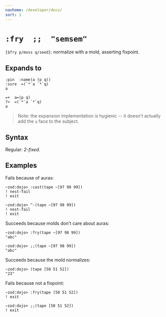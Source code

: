 ```yaml
---
navhome: /developer/docs/
sort: 1
---
```


# `:fry  ;;  "semsem"`

`{$fry p/moss q/seed}`: normalize with a mold, asserting fixpoint.

## Expands to

```
:pin  :name(a (p q))
:sure  =(`*`a `*`q)
a
```

```
=+  a=(p q)
?>  =(`*`a `*`q)
a
```

> Note: the expansion implementation is hygienic -- it doesn't actually add the
> `a` face to the subject.

## Syntax

Regular: *2-fixed*.

## Examples

Fails because of auras:

```
~zod:dojo> :cast(tape ~[97 98 99])
! nest-fail
! exit
```

```
~zod:dojo> ^-(tape ~[97 98 99])
! nest-fail
! exit
```

Succeeds because molds don't care about auras:

```
~zod:dojo> :fry(tape ~[97 98 99])
"abc"
```

```
~zod:dojo> ;;(tape ~[97 98 99])
"abc"
```

Succeeds because the mold normalizes:

```
~zod:dojo> (tape [50 51 52])
"23"
```

Fails because not a fixpoint:

```
~zod:dojo> :fry(tape [50 51 52])
! exit
```

```
~zod:dojo> ;;(tape [50 51 52])
! exit
```
